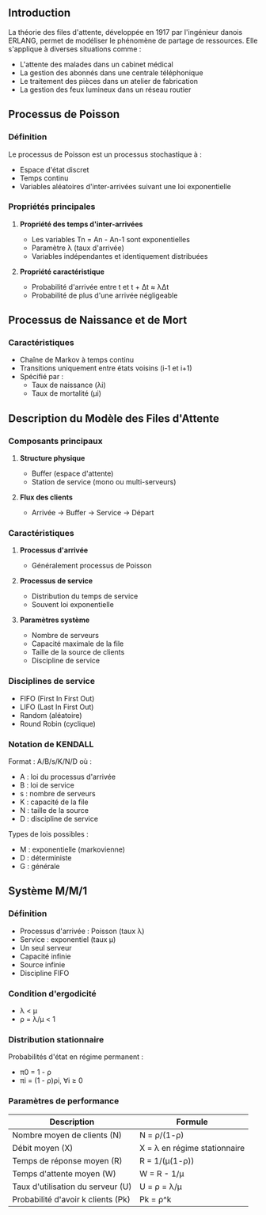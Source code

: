 ## Introduction
La théorie des files d'attente, développée en 1917 par l'ingénieur danois ERLANG, permet de modéliser le phénomène de partage de ressources. Elle s'applique à diverses situations comme :
- L'attente des malades dans un cabinet médical
- La gestion des abonnés dans une centrale téléphonique
- Le traitement des pièces dans un atelier de fabrication
- La gestion des feux lumineux dans un réseau routier

## Processus de Poisson

### Définition
Le processus de Poisson est un processus stochastique à :
- Espace d'état discret
- Temps continu
- Variables aléatoires d'inter-arrivées suivant une loi exponentielle

### Propriétés principales
1. **Propriété des temps d'inter-arrivées**
   - Les variables Tn = An - An-1 sont exponentielles
   - Paramètre λ (taux d'arrivée)
   - Variables indépendantes et identiquement distribuées

2. **Propriété caractéristique**
   - Probabilité d'arrivée entre t et t + Δt ≈ λΔt
   - Probabilité de plus d'une arrivée négligeable

## Processus de Naissance et de Mort

### Caractéristiques
- Chaîne de Markov à temps continu
- Transitions uniquement entre états voisins (i-1 et i+1)
- Spécifié par :
  * Taux de naissance (λi)
  * Taux de mortalité (μi)

## Description du Modèle des Files d'Attente

### Composants principaux
1. **Structure physique**
   - Buffer (espace d'attente)
   - Station de service (mono ou multi-serveurs)

2. **Flux des clients**
   - Arrivée → Buffer → Service → Départ

### Caractéristiques
1. **Processus d'arrivée**
   - Généralement processus de Poisson

2. **Processus de service**
   - Distribution du temps de service
   - Souvent loi exponentielle

3. **Paramètres système**
   - Nombre de serveurs
   - Capacité maximale de la file
   - Taille de la source de clients
   - Discipline de service

### Disciplines de service
- FIFO (First In First Out)
- LIFO (Last In First Out)
- Random (aléatoire)
- Round Robin (cyclique)

### Notation de KENDALL
Format : A/B/s/K/N/D où :
- A : loi du processus d'arrivée
- B : loi de service
- s : nombre de serveurs
- K : capacité de la file
- N : taille de la source
- D : discipline de service

Types de lois possibles :
- M : exponentielle (markovienne)
- D : déterministe
- G : générale

## Système M/M/1

### Définition
- Processus d'arrivée : Poisson (taux λ)
- Service : exponentiel (taux μ)
- Un seul serveur
- Capacité infinie
- Source infinie
- Discipline FIFO

### Condition d'ergodicité
- λ < μ
- ρ = λ/μ < 1

### Distribution stationnaire
Probabilités d'état en régime permanent :
- π0 = 1 - ρ
- πi = (1 - ρ)ρi, ∀i ≥ 0

### Paramètres de performance
| Description                         | Formule                       |
|-------------------------------------|-------------------------------|
| Nombre moyen de clients (N)         | N = ρ/(1-ρ)                   |
| Débit moyen (X)                     | X = λ en régime stationnaire  |
| Temps de réponse moyen (R)          | R = 1/(μ(1-ρ))                |
| Temps d'attente moyen (W)           | W = R - 1/μ                   |
| Taux d'utilisation du serveur (U)   | U = ρ = λ/μ                   |
| Probabilité d'avoir k clients (Pk)  | Pk = ρ^k                      |